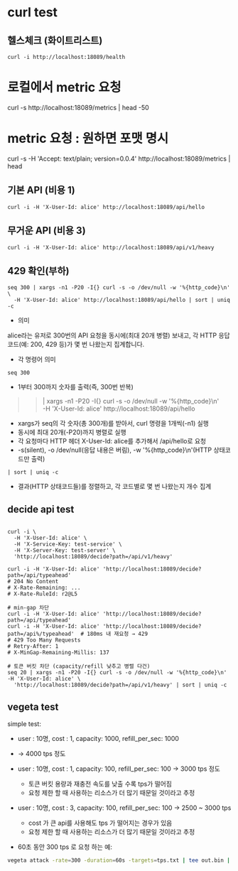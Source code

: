 # curl test

## 헬스체크 (화이트리스트)
```shell
curl -i http://localhost:18089/health
```

# 로컬에서 metric 요청
curl -s http://localhost:18089/metrics | head -50

# metric 요청 : 원하면 포맷 명시
curl -s -H 'Accept: text/plain; version=0.0.4' http://localhost:18089/metrics | head

## 기본 API (비용 1)
```shell
curl -i -H 'X-User-Id: alice' http://localhost:18089/api/hello
```

## 무거운 API (비용 3)
```shell
curl -i -H 'X-User-Id: alice' http://localhost:18089/api/v1/heavy
```

## 429 확인(부하)
```shell
seq 300 | xargs -n1 -P20 -I{} curl -s -o /dev/null -w '%{http_code}\n' \
  -H 'X-User-Id: alice' http://localhost:18089/api/hello | sort | uniq -c
```
- 의미

alice라는 유저로 300번의 API 요청을 동시에(최대 20개 병렬) 보내고,
각 HTTP 응답 코드(예: 200, 429 등)가 몇 번 나왔는지 집계합니다.

- 각 명령어 의미
>>
    seq 300

- 1부터 300까지 숫자를 출력(즉, 300번 반복)

>>    | xargs -n1 -P20 -I{} curl -s -o /dev/null -w '%{http_code}\n' \
    -H 'X-User-Id: alice' http://localhost:18089/api/hello

- xargs가 seq의 각 숫자(총 300개)를 받아서, curl 명령을 1개씩(-n1) 실행
- 동시에 최대 20개(-P20)까지 병렬로 실행
- 각 요청마다 HTTP 헤더 X-User-Id: alice를 추가해서 /api/hello로 요청
- -s(silent), -o /dev/null(응답 내용은 버림), -w '%{http_code}\n'(HTTP 상태코드만 출력)

>>
    | sort | uniq -c

- 결과(HTTP 상태코드들)를 정렬하고, 각 코드별로 몇 번 나왔는지 개수 집계

## decide api test
```shell

curl -i \
  -H 'X-User-Id: alice' \
  -H 'X-Service-Key: test-service' \
  -H 'X-Server-Key: test-server' \
  'http://localhost:18089/decide?path=/api/v1/heavy'

curl -i -H 'X-User-Id: alice' 'http://localhost:18089/decide?path=/api/typeahead'
# 204 No Content
# X-Rate-Remaining: ...
# X-Rate-RuleId: r2@L5

# min-gap 차단
curl -i -H 'X-User-Id: alice' 'http://localhost:18089/decide?path=/api/typeahead'
curl -i -H 'X-User-Id: alice' 'http://localhost:18089/decide?path=/api%/typeahead'  # 180ms 내 재요청 → 429
# 429 Too Many Requests
# Retry-After: 1
# X-MinGap-Remaining-Millis: 137

# 토큰 버킷 차단 (capacity/refill 낮추고 병렬 다건)
seq 20 | xargs -n1 -P20 -I{} curl -s -o /dev/null -w '%{http_code}\n' -H 'X-User-Id: alice' \
  'http://localhost:18089/decide?path=/api/v1/heavy' | sort | uniq -c
```

## vegeta test

simple test:
- user : 10명, cost : 1, capacity: 1000, refill_per_sec: 1000
- -> 4000 tps 정도 
- user : 10명, cost : 1, capacity: 100, refill_per_sec: 100 -> 3000 tps 정도
  - 토큰 버킷 용량과 재충전 속도를 낮출 수록 tps가 떨어짐
  - 요청 제한 할 때 사용하는 리소스가 더 많기 때문일 것이라고 추정
- user : 10명, cost : 3, capacity: 100, refill_per_sec: 100 -> 2500 ~ 3000 tps
  - cost 가 큰 api를 사용해도 tps 가 떨어지는 경우가 있음
  - 요청 제한 할 때 사용하는 리소스가 더 많기 때문일 것이라고 추정

- 60초 동안 300 tps 로 요청 하는 예:
```bash
vegeta attack -rate=300 -duration=60s -targets=tps.txt | tee out.bin | vegeta report
```